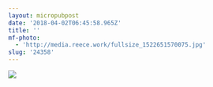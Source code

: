 ```yaml
---
layout: micropubpost
date: '2018-04-02T06:45:58.965Z'
title: ''
mf-photo:
  - 'http://media.reece.work/fullsize_1522651570075.jpg'
slug: '24358'
---
```


![](http://media.reece.work/fullsize_1522651570075.jpg)